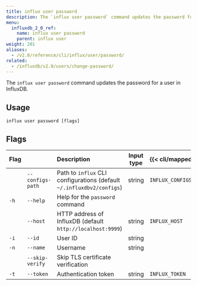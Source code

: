 ```yaml
---
title: influx user password
description: The `influx user password` command updates the password for a user in InfluxDB.
menu:
  influxdb_2_0_ref:
    name: influx user password
    parent: influx user
weight: 201
aliases:
  - /v2.0/reference/cli/influx/user/password/
related:
  - /influxdb/v2.0/users/change-password/
---
```


The `influx user password` command updates the password for a user in InfluxDB.

## Usage
```
influx user password [flags]
```

## Flags
| Flag |                  | Description                                                           | Input type  | {{< cli/mapped >}}   |
|:---- |:---              |:-----------                                                           |:----------: |:------------------   |
|      | `--configs-path` | Path to `influx` CLI configurations (default `~/.influxdbv2/configs`) | string      |`INFLUX_CONFIGS_PATH` |
| `-h` | `--help`         | Help for the `password` command                                       |             |                      |
|      | `--host`         | HTTP address of InfluxDB (default `http://localhost:9999`)            | string      | `INFLUX_HOST`        |
| `-i` | `--id`           | User ID                                                               | string      |                      |
| `-n` | `--name`         | Username                                                              | string      |                      |
|      | `--skip-verify`  | Skip TLS certificate verification                                     |             |                      |
| `-t` | `--token`        | Authentication token                                                  | string      | `INFLUX_TOKEN`       |
